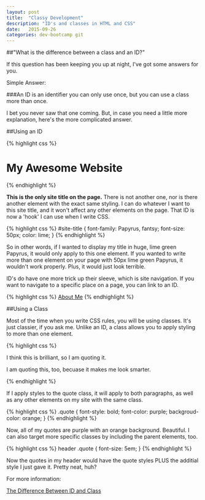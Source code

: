 ```yaml
---
layout: post
title:  "Classy Development"
description: "ID's and classes in HTML and CSS"
date:   2015-09-26
categories: dev-bootcamp git
---
```


##"What is the difference between a class and an ID?"

If this question has been keeping you up at night, I've got some answers for you.  

Simple Answer:

###An ID is an identifier you can only use once, but you can use a class more than once.  

I bet you never saw that one coming.  But, in case you need a little more explanation, here's the more complicated answer.

##Using an ID  

{% highlight css %}
<h1 id="#site-title">My Awesome Website</h1>
{% endhighlight %}

**This is the only site title on the page.**  There is not another one, nor is there another element with the exact same styling.  I can do whatever I want to this site title, and it won't affect any other elements on the page.  That ID is now a 'hook' I can use when I write CSS.  

{% highlight css %}
#site-title {
	font-family: Papyrus, fantsy;
	font-size: 50px;
	color: lime;
}
{% endhighlight %}

So in other words, if I wanted to display my title in huge, lime green Papyrus, it would only apply to this one element.  If you wanted to write more than one element on your page with 50px lime green Papyrus, it wouldn't work properly.  Plus, it would just look terrible.  

ID's do have one more trick up their sleeve, which is site navigation.  If you want to navigate to a specific place on a page, you can link to an ID.


{% highlight css %}
<a href="#about">About Me</a>
{% endhighlight %}

##Using a Class

Most of the time when you write CSS rules, you will be using classes.  It's just classier, if you ask me.  Unlike an ID, a class allows you to apply styling to more than one element.  

{% highlight css %}
<p class="quote">I think this is brilliant, so I am quoting it.</p>
<p class="quote">I am quoting this, too, becuase it makes me look smarter.</p>
{% endhighlight %}

If I apply styles to the quote class, it will apply to both paragraphs, as well as any other elements on my site with the same class. 

{% highlight css %}
.quote {
	font-style: bold;
	font-color: purple;
	backgroud-color: orange;
}
{% endhighlight %}

Now, all of my quotes are purple with an orange background.  Beautiful.  I can also target more specific classes by including the parent elements, too. 

{% highlight css %}
header .quote {
	font-size: 5em;
}
{% endhighlight %}

Now the quotes in my header would have the quote styles PLUS the additial style I just gave it.  Pretty neat, huh?  

For more information:

[The Difference Between ID and Class](https://css-tricks.com/the-difference-between-id-and-class/)

